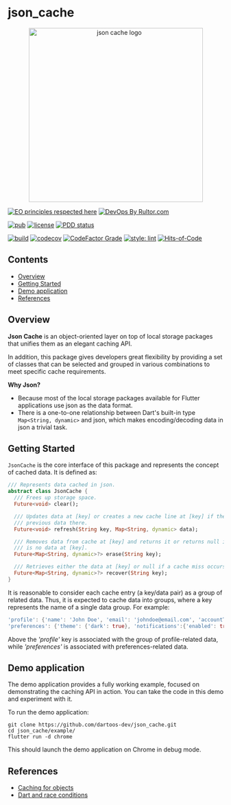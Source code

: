 # json_cache

<center>
  <img width="406" hight="192" alt="json cache logo" src="https://user-images.githubusercontent.com/24878574/119276278-56ef4a80-bbf0-11eb-8701-53a94f24f75b.png" align="middle">
</center>

[![EO principles respected
here](https://www.elegantobjects.org/badge.svg)](https://www.elegantobjects.org)
[![DevOps By
Rultor.com](https://www.rultor.com/b/dartoos-dev/json_cache)](https://www.rultor.com/p/dartoos-dev/json_cache)

[![pub](https://img.shields.io/pub/v/json_cache)](https://pub.dev/packages/json_cache)
[![license](https://img.shields.io/badge/license-mit-green.svg)](https://github.com/dartoos-dev/json_cache/blob/master/LICENSE)
[![PDD status](https://www.0pdd.com/svg?name=dartoos-dev/json_cache)](https://www.0pdd.com/p?name=dartoos-dev/json_cache)

[![build](https://github.com/dartoos-dev/json_cache/actions/workflows/build.yml/badge.svg)](https://github.com/dartoos-dev/json_cache/actions/)
[![codecov](https://codecov.io/gh/dartoos-dev/json_cache/branch/master/graph/badge.svg?token=W6spF0S796)](https://codecov.io/gh/dartoos-dev/json_cache)
[![CodeFactor Grade](https://img.shields.io/codefactor/grade/github/rafamizes/json_cache)](https://www.codefactor.io/repository/github/rafamizes/json_cache)
[![style: lint](https://img.shields.io/badge/style-lint-4BC0F5.svg)](https://pub.dev/packages/lint)
[![Hits-of-Code](https://hitsofcode.com/github/dartoos-dev/json_cache?branch=master)](https://hitsofcode.com/github/dartoos-dev/json_cache/view?branch=master)

## Contents

- [Overview](#overview)
- [Getting Started](#getting-started)
- [Demo application](#demo-application)
- [References](#references)

## Overview

**Json Cache** is an object-oriented layer on top of local storage packages that
unifies them as an elegant caching API.

In addition, this package gives developers great flexibility by providing a set
of classes that can be selected and grouped in various combinations to meet
specific cache requirements.

**Why Json?**

- Because most of the local storage packages available for Flutter applications
  use json as the data format.
- There is a one-to-one relationship between Dart's built-in type `Map<String,
  dynamic>` and json, which makes encoding/decoding data in json a trivial task.

## Getting Started

`JsonCache` is the core interface of this package and represents the concept of
cached data. It is defined as:

```dart
/// Represents data cached in json.
abstract class JsonCache {
  /// Frees up storage space.
  Future<void> clear();

  /// Updates data at [key] or creates a new cache line at [key] if there is no
  /// previous data there.
  Future<void> refresh(String key, Map<String, dynamic> data);

  /// Removes data from cache at [key] and returns it or returns null if there
  /// is no data at [key].
  Future<Map<String, dynamic>?> erase(String key);

  /// Retrieves either the data at [key] or null if a cache miss occurs.
  Future<Map<String, dynamic>?> recover(String key);
}
```

It is reasonable to consider each cache entry (a key/data pair) as a group of
related data. Thus, it is expected to cache data into groups, where a key
represents the name of a single data group. For example:

```dart
'profile': {'name': 'John Doe', 'email': 'johndoe@email.com', 'accountType': 'premium'};
'preferences': {'theme': {'dark': true}, 'notifications':{'enabled': true}}
```

Above the _'profile'_ key is associated with the group of profile-related data,
while _'preferences'_ is associated with preferences-related data.

<!-- @todo #10 Some implementation is needed to add more examples -->

## Demo application

The demo application provides a fully working example, focused on demonstrating
the caching API in action. You can take the code in this demo and experiment
with it.

To run the demo application:

```shell
git clone https://github.com/dartoos-dev/json_cache.git
cd json_cache/example/
flutter run -d chrome
```

This should launch the demo application on Chrome in debug mode.

## References

- [Caching for objects](https://www.pragmaticobjects.com/chapters/012_caching_for_objects.html)
- [Dart and race conditions](https://pub.dev/packages/mutex)
